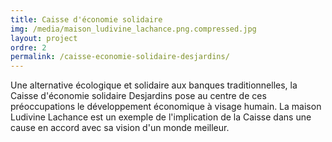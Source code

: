 ```yaml
---
title: Caisse d'économie solidaire
img: /media/maison_ludivine_lachance.png.compressed.jpg
layout: project
ordre: 2
permalink: /caisse-economie-solidaire-desjardins/
---
```

Une alternative écologique et solidaire aux banques traditionnelles, la Caisse d'économie solidaire Desjardins pose au centre de ces préoccupations le développement économique à visage humain. La maison Ludivine Lachance est un exemple de l'implication de la Caisse dans une cause en accord avec sa vision d'un monde meilleur.
